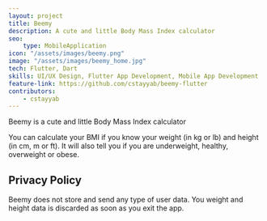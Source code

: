```yaml
---
layout: project
title: Beemy
description: A cute and little Body Mass Index calculator
seo:
    type: MobileApplication
icon: "/assets/images/beemy.png"
image: "/assets/images/beemy_home.jpg"
tech: Flutter, Dart
skills: UI/UX Design, Flutter App Development, Mobile App Development
feature-link: https://github.com/cstayyab/beemy-flutter
contributors:
    - cstayyab
---
```


Beemy is a cute and little Body Mass Index calculator

You can calculate your BMI if you know your weight (in kg or lb) and height (in cm, m or ft). It will also tell you if you are underweight, healthy, overweight or obese.

## Privacy Policy
Beemy does not store and send any type of user data. You weight and height data is discarded as soon as you exit the app.